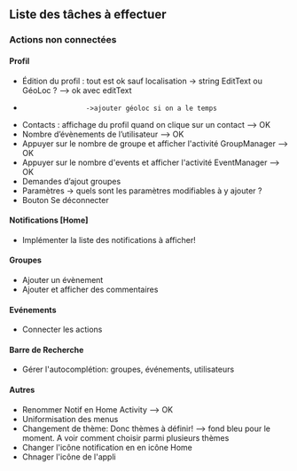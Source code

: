 ## Liste des tâches à effectuer

### Actions non connectées

#### Profil

-	Édition du profil : tout est ok sauf localisation -> string EditText ou GéoLoc ? --> ok avec editText
-	                  ->ajouter géoloc si on a le temps
-	Contacts : affichage du profil quand on clique sur un contact --> OK
-	Nombre d’évènements de l’utilisateur --> OK
-	Appuyer sur le nombre de groupe et afficher l'activité GroupManager --> OK
-	Appuyer sur le nombre d'events et afficher l'activité EventManager --> OK
-	Demandes d’ajout groupes
-	Paramètres -> quels sont les paramètres modifiables à y ajouter ? 
-	Bouton Se déconnecter 

#### Notifications [Home]

- Implémenter la liste des notifications à afficher!

#### Groupes

- Ajouter un évènement
- Ajouter et afficher des commentaires

#### Evénements

- Connecter les actions

#### Barre de Recherche

- Gérer l'autocomplétion: groupes, événements, utilisateurs


#### Autres

- Renommer Notif en Home Activity --> OK
- Uniformisation des menus
- Changement de thème: Donc thèmes à définir! --> fond bleu pour le moment. A voir comment choisir parmi plusieurs thèmes
- Changer l'icône notification en en icône Home
- Chnager l'icône de l'appli



